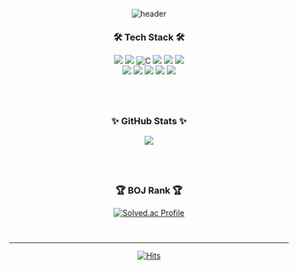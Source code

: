 <div align=center>

![header](https://capsule-render.vercel.app/api?type=waving&color=auto&height=300&section=header&text=HaeMi%20Choi&fontSize=90)

<h3>🛠 Tech Stack 🛠</h3>
<img src="https://img.shields.io/badge/Java-007396.svg?style=flat-square&logo=java&logoColor=white"/>
<img src="https://img.shields.io/badge/Python-3766AB?style=flat-square&logo=Python&logoColor=white"/>
<img alt="C" src="https://img.shields.io/badge/C++-00599C.svg?&style-for-the-badge&logo=C%2B%2B&logoColor=white"/>
<img src="https://img.shields.io/badge/JavaScript-F7DF1E.svg?style=flat-square&logo=JavaScript&logoColor=white"/>
<img src="https://img.shields.io/badge/Spring-6DB33F?style=flat&logo=Spring&logoColor=white" />
<img src="https://img.shields.io/badge/MySQL-4479A1.svg?&style-for-the-badge&logo=MySQL&logoColor=white"/>
<br>
<img src="https://img.shields.io/badge/Git-F05032.svg?&style-for-the-badge&logo=Git&logoColor=white"/>
<img src="https://img.shields.io/badge/GitHub-181717.svg?&style-for-the-badge&logo=GitHub&logoColor=white"/> 
<img src="https://img.shields.io/badge/GitLab-FC6D26.svg?&style-for-the-badge&logo=GitLab&logoColor=white"/>
<img src="https://img.shields.io/badge/Jira-0052CC.svg?&style-for-the-badge&logo=Jira&logoColor=white"/>
<img src="https://img.shields.io/badge/Slack-4A154B.svg?&style-for-the-badge&logo=Slack&logoColor=white"/>

<br><br>

<h3>✨ GitHub Stats ✨</h3>
<img src="https://github-readme-stats.vercel.app/api?username=chogoal&show_icons=true">

<br><br>

<h3>🏆 BOJ Rank 🏆</h3>

[![Solved.ac Profile](http://mazassumnida.wtf/api/generate_badge?boj=goal961)](https://solved.ac/goal961)

<br>

---
[![Hits](https://hits.seeyoufarm.com/api/count/incr/badge.svg?url=https%3A%2F%2Fgithub.com%2Fchogoal&count_bg=%2372A7DB&title_bg=%23555555&icon=&icon_color=%23E7E7E7&title=hits&edge_flat=false)](https://github.com/chogoal)

</div>
